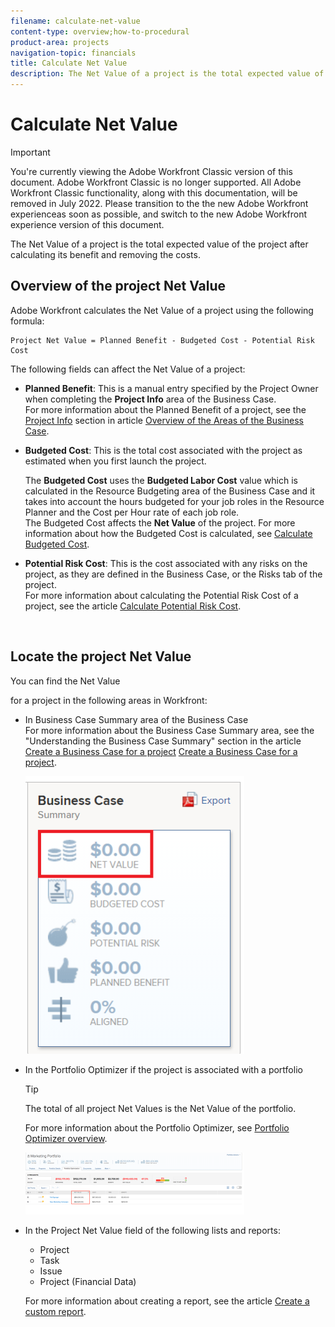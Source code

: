 ```yaml
---
filename: calculate-net-value
content-type: overview;how-to-procedural
product-area: projects
navigation-topic: financials
title: Calculate Net Value
description: The Net Value of a project is the total expected value of the project after calculating its benefit and removing the costs.
---
```


# Calculate Net Value

>[!IMPORTANT]
>
>You're currently viewing the Adobe Workfront Classic version of this document. Adobe Workfront Classic is no longer supported. All Adobe Workfront Classic functionality, along with this documentation, will be removed in July 2022. Please transition to the the new Adobe Workfront experienceas soon as possible, and switch to the new Adobe Workfront experience version of this document.

The Net Value of a project is the total expected value of the project after calculating its benefit and removing the costs.&nbsp;

## Overview of the project Net Value

Adobe Workfront calculates the Net Value of a project using the following formula:&nbsp;

```
Project Net Value = Planned Benefit - Budgeted Cost - Potential Risk Cost
```

The following fields can affect the Net Value of a project:

* **Planned Benefit**: This is a manual entry specified by the Project Owner when completing the **Project Info** area of the Business Case.  
  For more information about the Planned Benefit of a project, see the [Project Info](../../../manage-work/projects/define-a-business-case/areas-of-business-case.md#project-info) section in article [Overview of the Areas of the Business Case](../../../manage-work/projects/define-a-business-case/areas-of-business-case.md). 

* **Budgeted Cost**:&nbsp;This is the total cost associated with the project as estimated when you first launch the project.

  The **Budgeted Cost**&nbsp;uses the&nbsp;**Budgeted Labor Cost**&nbsp;value which is calculated in the Resource Budgeting area of the Business Case and it takes into account the hours budgeted for your job roles in the Resource Planner and the Cost per Hour rate of each job role.   
  The Budgeted Cost affects the **Net Value** of the project.&nbsp;For more information about how the Budgeted Cost is calculated, see [Calculate Budgeted Cost](../../../manage-work/projects/project-finances/budgeted-cost.md).

* **Potential Risk Cost**: This is the cost associated with any risks on the project, as they are defined in the Business Case, or the Risks tab of the project.  
  For more information about calculating the Potential Risk Cost of a project, see the article [Calculate Potential Risk Cost](../../../manage-work/projects/project-finances/potential-risk-cost.md).

  &nbsp;

<!--
There are two different Budgeted Cost values depending on which Budgeted Labor Cost is used for their calculation:&nbsp;
-->

  <!--
  <li data-mc-conditions="QuicksilverOrClassic.Classic,QuicksilverOrClassic.Draft mode">The <strong>Legacy Budgeted Cost</strong> uses the&nbsp;<strong>Legacy Budgeted Labor Cost</strong> value which&nbsp;is calculated in the Legacy Resource Estimates area of the Business Case and it takes into account the hours estimated for your job roles in the Capacity Planner and the Cost per Hour rate of each job role. <br>The Legacy Budgeted Cost affects the <strong>Legacy Net Value</strong> of the project.<br>For more information about how the Budgeted Cost is calculated, see <a href="../../../manage-work/projects/project-finances/budgeted-cost.md" class="MCXref xref">Calculate Budgeted Cost</a>. You might not have access to this functionality because it is supported by Flash, which has been deprecated in most environments.</li>
  -->

## Locate the project Net Value

You can find the Net Value 

<!--
and the Legacy Net Value
-->

for a project in the following areas in Workfront:

* In Business Case Summary area of the Business Case&nbsp;  
  For more information about the Business Case Summary area, see the "Understanding the Business Case Summary" section in&nbsp;the article [Create a Business Case for a project](../../../manage-work/projects/define-a-business-case/create-business-case.md) [Create a Business Case for a project](../../../manage-work/projects/define-a-business-case/create-business-case.md).

  <!--
  <img src="assets/net-value-and-legacy-net-value-in-business-case-summary-outline-287x463.png" alt="net_value_and_legacy_net_value_in_business_case_summary_outline.png" style="width: 287;height: 463;" data-mc-conditions="QuicksilverOrClassic.Classic,QuicksilverOrClassic.Draft mode">
  -->

  ![](assets/net-value-on-business-case-summary-highlighted-350x444.png)

* In the Portfolio Optimizer&nbsp;if the project is associated with a portfolio

  >[!TIP]
  >
  >The total of all project Net Values is the Net Value of the portfolio.

  For more information about the Portfolio Optimizer, see [Portfolio Optimizer overview](../../../manage-work/portfolios/portfolio-optimizer/portfolio-optimizer-overview.md).

  ![](assets/new-optimizer---net-value-highlight-350x99.png)

* In the Project Net&nbsp;Value field of the following lists and reports:

   * Project
   * Task
   * Issue
   * Project (Financial Data)

  For more information about creating a report, see the article [Create a custom report](../../../reports-and-dashboards/reports/creating-and-managing-reports/create-custom-report.md).

